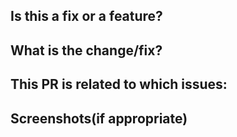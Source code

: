 ## Is this a fix or a feature?
## What is the change/fix?
## This PR is related to which issues:
## Screenshots(if appropriate)

